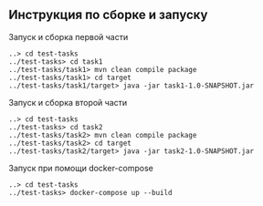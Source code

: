 ## Инструкция по сборке и запуску
Запуск и сборка первой части 
```shell
..> cd test-tasks
../test-tasks> cd task1
../test-tasks/task1> mvn clean compile package
../test-tasks/task1> cd target
../test-tasks/task1/target> java -jar task1-1.0-SNAPSHOT.jar
```
Запуск и сборка второй части
```
..> cd test-tasks
../test-tasks> cd task2
../test-tasks/task2> mvn clean compile package
../test-tasks/task2> cd target
../test-tasks/task2/target> java -jar task2-1.0-SNAPSHOT.jar
```
Запуск при помощи docker-compose
```shell
..> cd test-tasks
../test-tasks> docker-compose up --build
```